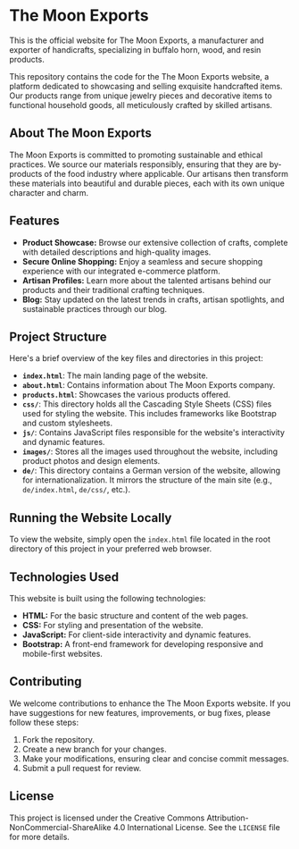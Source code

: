# The Moon Exports

This is the official website for The Moon Exports, a manufacturer and exporter of handicrafts, specializing in buffalo horn, wood, and resin products.

This repository contains the code for the The Moon Exports website, a platform dedicated to showcasing and selling exquisite handcrafted items. Our products range from unique jewelry pieces and decorative items to functional household goods, all meticulously crafted by skilled artisans.

## About The Moon Exports

The Moon Exports is committed to promoting sustainable and ethical practices. We source our materials responsibly, ensuring that they are by-products of the food industry where applicable. Our artisans then transform these materials into beautiful and durable pieces, each with its own unique character and charm.

## Features

* **Product Showcase:** Browse our extensive collection of crafts, complete with detailed descriptions and high-quality images.
* **Secure Online Shopping:** Enjoy a seamless and secure shopping experience with our integrated e-commerce platform.
* **Artisan Profiles:** Learn more about the talented artisans behind our products and their traditional crafting techniques.
* **Blog:** Stay updated on the latest trends in crafts, artisan spotlights, and sustainable practices through our blog.

## Project Structure

Here's a brief overview of the key files and directories in this project:

*   **`index.html`**: The main landing page of the website.
*   **`about.html`**: Contains information about The Moon Exports company.
*   **`products.html`**: Showcases the various products offered.
*   **`css/`**: This directory holds all the Cascading Style Sheets (CSS) files used for styling the website. This includes frameworks like Bootstrap and custom stylesheets.
*   **`js/`**: Contains JavaScript files responsible for the website's interactivity and dynamic features.
*   **`images/`**: Stores all the images used throughout the website, including product photos and design elements.
*   **`de/`**: This directory contains a German version of the website, allowing for internationalization. It mirrors the structure of the main site (e.g., `de/index.html`, `de/css/`, etc.).

## Running the Website Locally

To view the website, simply open the `index.html` file located in the root directory of this project in your preferred web browser.

## Technologies Used

This website is built using the following technologies:

*   **HTML:** For the basic structure and content of the web pages.
*   **CSS:** For styling and presentation of the website.
*   **JavaScript:** For client-side interactivity and dynamic features.
*   **Bootstrap:** A front-end framework for developing responsive and mobile-first websites.

## Contributing

We welcome contributions to enhance the The Moon Exports website. If you have suggestions for new features, improvements, or bug fixes, please follow these steps:

1. Fork the repository.
2. Create a new branch for your changes.
3. Make your modifications, ensuring clear and concise commit messages.
4. Submit a pull request for review.

## License

This project is licensed under the Creative Commons Attribution-NonCommercial-ShareAlike 4.0 International License. See the `LICENSE` file for more details.
